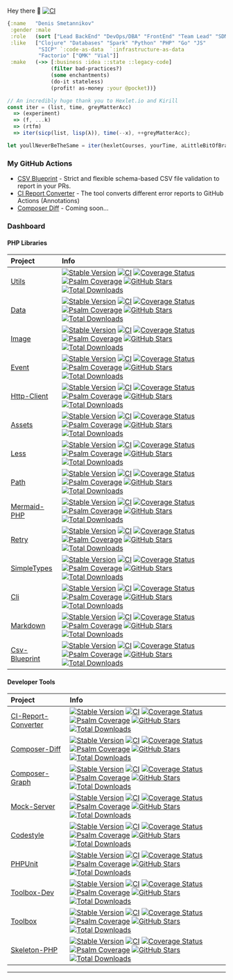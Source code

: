 Hey there 👋 [![CI](https://github.com/SmetDenis/SmetDenis/actions/workflows/main.yml/badge.svg?branch=master)](https://github.com/SmetDenis/SmetDenis/actions/workflows/main.yml?query=branch%3Amaster)

```clojure
{:name   "Denis Smetannikov"
 :gender :male
 :role   (sort ["Lead BackEnd" "DevOps/DBA" "FrontEnd" "Team Lead" "SDM"])
 :like   ["Clojure" "Databases" "Spark" "Python" "PHP" "Go" "JS"
          "SICP" `:code-as-data  `:infrastructure-as-data
          "Factorio" ["QMK" "Vial"]]
 :make   (->> [:business :idea ::state ::legacy-code]
              (filter bad-practices?)
              (some enchantments)
              (do-it stateless)
              (profit! as-money :your @pocket))}                         ; It just works!
```

```js
// An incredibly huge thank you to Hexlet.io and Kirill
const iter = (list, time, greyMatterAcc)
  => (experiment)
  => (f, ...k)
  => (rtfm)
  => iter(sicp(list, lisp(λ)), time(--x), ++greyMatterAcc);

let youllNeverBeTheSame = iter(hexletCourses, yourTime, aLittleBitOfBrain);
```

### My GitHub Actions
* [CSV Blueprint](https://github.com/JBZoo/Csv-Blueprint) - Strict and flexible schema-based CSV file validation to report in your PRs.
* [CI Report Converter](https://github.com/JBZoo/CI-Report-Converter) - The tool converts different error reports to GitHub Actions (Annotations)
* [Composer Diff](https://github.com/JBZoo/Composer-Diff) - Coming soon...


### Dashboard

#### PHP Libraries

| Project                                                 | Info                                                                                                                                                                                                                                                                                                                                                                                                                                                                                                                                                                                                                                                                                                                                                                                                                                                                                                             |
|:--------------------------------------------------------|:-----------------------------------------------------------------------------------------------------------------------------------------------------------------------------------------------------------------------------------------------------------------------------------------------------------------------------------------------------------------------------------------------------------------------------------------------------------------------------------------------------------------------------------------------------------------------------------------------------------------------------------------------------------------------------------------------------------------------------------------------------------------------------------------------------------------------------------------------------------------------------------------------------------------|
| [Utils](https://github.com/JBZoo/Utils)                 | [![Stable Version](https://poser.pugx.org/jbzoo/utils/version)](https://packagist.org/packages/jbzoo/utils/)    [![CI](https://github.com/JBZoo/Utils/actions/workflows/main.yml/badge.svg?branch=master)](https://github.com/JBZoo/Utils/actions/workflows/main.yml?query=branch%3Amaster)    [![Coverage Status](https://coveralls.io/repos/github/JBZoo/Utils/badge.svg?branch=master)](https://coveralls.io/github/JBZoo/Utils?branch=master)    [![Psalm Coverage](https://shepherd.dev/github/JBZoo/Utils/coverage.svg)](https://shepherd.dev/github/JBZoo/Utils)    [![GitHub Stars](https://img.shields.io/github/stars/jbzoo/utils)](https://github.com/JBZoo/Utils/stargazers)    [![Total Downloads](https://poser.pugx.org/jbzoo/utils/downloads)](https://packagist.org/packages/jbzoo/utils/stats)                                                                                                 |
| [Data](https://github.com/JBZoo/Data)                   | [![Stable Version](https://poser.pugx.org/jbzoo/data/version)](https://packagist.org/packages/jbzoo/data/)    [![CI](https://github.com/JBZoo/Data/actions/workflows/main.yml/badge.svg?branch=master)](https://github.com/JBZoo/Data/actions/workflows/main.yml?query=branch%3Amaster)    [![Coverage Status](https://coveralls.io/repos/github/JBZoo/Data/badge.svg?branch=master)](https://coveralls.io/github/JBZoo/Data?branch=master)    [![Psalm Coverage](https://shepherd.dev/github/JBZoo/Data/coverage.svg)](https://shepherd.dev/github/JBZoo/Data)    [![GitHub Stars](https://img.shields.io/github/stars/jbzoo/data)](https://github.com/JBZoo/Data/stargazers)    [![Total Downloads](https://poser.pugx.org/jbzoo/data/downloads)](https://packagist.org/packages/jbzoo/data/stats)                                                                                                             |
| [Image](https://github.com/JBZoo/Image)                 | [![Stable Version](https://poser.pugx.org/jbzoo/image/version)](https://packagist.org/packages/jbzoo/image/)    [![CI](https://github.com/JBZoo/Image/actions/workflows/main.yml/badge.svg?branch=master)](https://github.com/JBZoo/Image/actions/workflows/main.yml?query=branch%3Amaster)    [![Coverage Status](https://coveralls.io/repos/github/JBZoo/Image/badge.svg?branch=master)](https://coveralls.io/github/JBZoo/Image?branch=master)    [![Psalm Coverage](https://shepherd.dev/github/JBZoo/Image/coverage.svg)](https://shepherd.dev/github/JBZoo/Image)    [![GitHub Stars](https://img.shields.io/github/stars/jbzoo/image)](https://github.com/JBZoo/Image/stargazers)    [![Total Downloads](https://poser.pugx.org/jbzoo/image/downloads)](https://packagist.org/packages/jbzoo/image/stats)                                                                                                 |
| [Event](https://github.com/JBZoo/Event)                 | [![Stable Version](https://poser.pugx.org/jbzoo/event/version)](https://packagist.org/packages/jbzoo/event/)    [![CI](https://github.com/JBZoo/Event/actions/workflows/main.yml/badge.svg?branch=master)](https://github.com/JBZoo/Event/actions/workflows/main.yml?query=branch%3Amaster)    [![Coverage Status](https://coveralls.io/repos/github/JBZoo/Event/badge.svg?branch=master)](https://coveralls.io/github/JBZoo/Event?branch=master)    [![Psalm Coverage](https://shepherd.dev/github/JBZoo/Event/coverage.svg)](https://shepherd.dev/github/JBZoo/Event)    [![GitHub Stars](https://img.shields.io/github/stars/jbzoo/event)](https://github.com/JBZoo/Event/stargazers)    [![Total Downloads](https://poser.pugx.org/jbzoo/event/downloads)](https://packagist.org/packages/jbzoo/event/stats)                                                                                                 |
| [Http-Client](https://github.com/JBZoo/Http-Client)     | [![Stable Version](https://poser.pugx.org/jbzoo/http-client/version)](https://packagist.org/packages/jbzoo/http-client/)    [![CI](https://github.com/JBZoo/Http-Client/actions/workflows/main.yml/badge.svg?branch=master)](https://github.com/JBZoo/Http-Client/actions/workflows/main.yml?query=branch%3Amaster)    [![Coverage Status](https://coveralls.io/repos/github/JBZoo/Http-Client/badge.svg?branch=master)](https://coveralls.io/github/JBZoo/Http-Client?branch=master)    [![Psalm Coverage](https://shepherd.dev/github/JBZoo/Http-Client/coverage.svg)](https://shepherd.dev/github/JBZoo/Http-Client)    [![GitHub Stars](https://img.shields.io/github/stars/jbzoo/http-client)](https://github.com/JBZoo/Http-Client/stargazers)    [![Total Downloads](https://poser.pugx.org/jbzoo/http-client/downloads)](https://packagist.org/packages/jbzoo/http-client/stats)                         |
| [Assets](https://github.com/JBZoo/Assets)               | [![Stable Version](https://poser.pugx.org/jbzoo/assets/version)](https://packagist.org/packages/jbzoo/assets/)    [![CI](https://github.com/JBZoo/Assets/actions/workflows/main.yml/badge.svg?branch=master)](https://github.com/JBZoo/Assets/actions/workflows/main.yml?query=branch%3Amaster)    [![Coverage Status](https://coveralls.io/repos/github/JBZoo/Assets/badge.svg?branch=master)](https://coveralls.io/github/JBZoo/Assets?branch=master)    [![Psalm Coverage](https://shepherd.dev/github/JBZoo/Assets/coverage.svg)](https://shepherd.dev/github/JBZoo/Assets)    [![GitHub Stars](https://img.shields.io/github/stars/jbzoo/assets)](https://github.com/JBZoo/Assets/stargazers)    [![Total Downloads](https://poser.pugx.org/jbzoo/assets/downloads)](https://packagist.org/packages/jbzoo/assets/stats)                                                                                     |
| [Less](https://github.com/JBZoo/Less)                   | [![Stable Version](https://poser.pugx.org/jbzoo/less/version)](https://packagist.org/packages/jbzoo/less/)    [![CI](https://github.com/JBZoo/Less/actions/workflows/main.yml/badge.svg?branch=master)](https://github.com/JBZoo/Less/actions/workflows/main.yml?query=branch%3Amaster)    [![Coverage Status](https://coveralls.io/repos/github/JBZoo/Less/badge.svg?branch=master)](https://coveralls.io/github/JBZoo/Less?branch=master)    [![Psalm Coverage](https://shepherd.dev/github/JBZoo/Less/coverage.svg)](https://shepherd.dev/github/JBZoo/Less)    [![GitHub Stars](https://img.shields.io/github/stars/jbzoo/less)](https://github.com/JBZoo/Less/stargazers)    [![Total Downloads](https://poser.pugx.org/jbzoo/less/downloads)](https://packagist.org/packages/jbzoo/less/stats)                                                                                                             |
| [Path](https://github.com/JBZoo/Path)                   | [![Stable Version](https://poser.pugx.org/jbzoo/path/version)](https://packagist.org/packages/jbzoo/path/)    [![CI](https://github.com/JBZoo/Path/actions/workflows/main.yml/badge.svg?branch=master)](https://github.com/JBZoo/Path/actions/workflows/main.yml?query=branch%3Amaster)    [![Coverage Status](https://coveralls.io/repos/github/JBZoo/Path/badge.svg?branch=master)](https://coveralls.io/github/JBZoo/Path?branch=master)    [![Psalm Coverage](https://shepherd.dev/github/JBZoo/Path/coverage.svg)](https://shepherd.dev/github/JBZoo/Path)    [![GitHub Stars](https://img.shields.io/github/stars/jbzoo/path)](https://github.com/JBZoo/Path/stargazers)    [![Total Downloads](https://poser.pugx.org/jbzoo/path/downloads)](https://packagist.org/packages/jbzoo/path/stats)                                                                                                             |
| [Mermaid-PHP](https://github.com/JBZoo/Mermaid-PHP)     | [![Stable Version](https://poser.pugx.org/jbzoo/mermaid-php/version)](https://packagist.org/packages/jbzoo/mermaid-php/)    [![CI](https://github.com/JBZoo/Mermaid-PHP/actions/workflows/main.yml/badge.svg?branch=master)](https://github.com/JBZoo/Mermaid-PHP/actions/workflows/main.yml?query=branch%3Amaster)    [![Coverage Status](https://coveralls.io/repos/github/JBZoo/Mermaid-PHP/badge.svg?branch=master)](https://coveralls.io/github/JBZoo/Mermaid-PHP?branch=master)    [![Psalm Coverage](https://shepherd.dev/github/JBZoo/Mermaid-PHP/coverage.svg)](https://shepherd.dev/github/JBZoo/Mermaid-PHP)    [![GitHub Stars](https://img.shields.io/github/stars/jbzoo/mermaid-php)](https://github.com/JBZoo/Mermaid-PHP/stargazers)    [![Total Downloads](https://poser.pugx.org/jbzoo/mermaid-php/downloads)](https://packagist.org/packages/jbzoo/mermaid-php/stats)                         |
| [Retry](https://github.com/JBZoo/Retry)                 | [![Stable Version](https://poser.pugx.org/jbzoo/retry/version)](https://packagist.org/packages/jbzoo/retry/)    [![CI](https://github.com/JBZoo/Retry/actions/workflows/main.yml/badge.svg?branch=master)](https://github.com/JBZoo/Retry/actions/workflows/main.yml?query=branch%3Amaster)    [![Coverage Status](https://coveralls.io/repos/github/JBZoo/Retry/badge.svg?branch=master)](https://coveralls.io/github/JBZoo/Retry?branch=master)    [![Psalm Coverage](https://shepherd.dev/github/JBZoo/Retry/coverage.svg)](https://shepherd.dev/github/JBZoo/Retry)    [![GitHub Stars](https://img.shields.io/github/stars/jbzoo/retry)](https://github.com/JBZoo/Retry/stargazers)    [![Total Downloads](https://poser.pugx.org/jbzoo/retry/downloads)](https://packagist.org/packages/jbzoo/retry/stats)                                                                                                 |
| [SimpleTypes](https://github.com/JBZoo/SimpleTypes)     | [![Stable Version](https://poser.pugx.org/jbzoo/simpletypes/version)](https://packagist.org/packages/jbzoo/simpletypes/)    [![CI](https://github.com/JBZoo/SimpleTypes/actions/workflows/main.yml/badge.svg?branch=master)](https://github.com/JBZoo/SimpleTypes/actions/workflows/main.yml?query=branch%3Amaster)    [![Coverage Status](https://coveralls.io/repos/github/JBZoo/SimpleTypes/badge.svg?branch=master)](https://coveralls.io/github/JBZoo/SimpleTypes?branch=master)    [![Psalm Coverage](https://shepherd.dev/github/JBZoo/SimpleTypes/coverage.svg)](https://shepherd.dev/github/JBZoo/SimpleTypes)    [![GitHub Stars](https://img.shields.io/github/stars/jbzoo/simpletypes)](https://github.com/JBZoo/SimpleTypes/stargazers)    [![Total Downloads](https://poser.pugx.org/jbzoo/simpletypes/downloads)](https://packagist.org/packages/jbzoo/simpletypes/stats)                         |
| [Cli](https://github.com/JBZoo/Cli)                     | [![Stable Version](https://poser.pugx.org/jbzoo/cli/version)](https://packagist.org/packages/jbzoo/cli/)    [![CI](https://github.com/JBZoo/Cli/actions/workflows/main.yml/badge.svg?branch=master)](https://github.com/JBZoo/Cli/actions/workflows/main.yml?query=branch%3Amaster)    [![Coverage Status](https://coveralls.io/repos/github/JBZoo/Cli/badge.svg?branch=master)](https://coveralls.io/github/JBZoo/Cli?branch=master)    [![Psalm Coverage](https://shepherd.dev/github/JBZoo/Cli/coverage.svg)](https://shepherd.dev/github/JBZoo/Cli)    [![GitHub Stars](https://img.shields.io/github/stars/jbzoo/cli)](https://github.com/JBZoo/Cli/stargazers)    [![Total Downloads](https://poser.pugx.org/jbzoo/cli/downloads)](https://packagist.org/packages/jbzoo/cli/stats)                                                                                                                         |
| [Markdown](https://github.com/JBZoo/Markdown)           | [![Stable Version](https://poser.pugx.org/jbzoo/markdown/version)](https://packagist.org/packages/jbzoo/markdown/)    [![CI](https://github.com/JBZoo/Markdown/actions/workflows/main.yml/badge.svg?branch=master)](https://github.com/JBZoo/Markdown/actions/workflows/main.yml?query=branch%3Amaster)    [![Coverage Status](https://coveralls.io/repos/github/JBZoo/Markdown/badge.svg?branch=master)](https://coveralls.io/github/JBZoo/Markdown?branch=master)    [![Psalm Coverage](https://shepherd.dev/github/JBZoo/Markdown/coverage.svg)](https://shepherd.dev/github/JBZoo/Markdown)    [![GitHub Stars](https://img.shields.io/github/stars/jbzoo/markdown)](https://github.com/JBZoo/Markdown/stargazers)    [![Total Downloads](https://poser.pugx.org/jbzoo/markdown/downloads)](https://packagist.org/packages/jbzoo/markdown/stats)                                                             |
| [Csv-Blueprint](https://github.com/JBZoo/Csv-Blueprint) | [![Stable Version](https://poser.pugx.org/jbzoo/csv-blueprint/version)](https://packagist.org/packages/jbzoo/csv-blueprint/)    [![CI](https://github.com/JBZoo/Csv-Blueprint/actions/workflows/main.yml/badge.svg?branch=master)](https://github.com/JBZoo/Csv-Blueprint/actions/workflows/main.yml?query=branch%3Amaster)    [![Coverage Status](https://coveralls.io/repos/github/JBZoo/Csv-Blueprint/badge.svg?branch=master)](https://coveralls.io/github/JBZoo/Csv-Blueprint?branch=master)    [![Psalm Coverage](https://shepherd.dev/github/JBZoo/Csv-Blueprint/coverage.svg)](https://shepherd.dev/github/JBZoo/Csv-Blueprint)    [![GitHub Stars](https://img.shields.io/github/stars/jbzoo/csv-blueprint)](https://github.com/JBZoo/Csv-Blueprint/stargazers)    [![Total Downloads](https://poser.pugx.org/jbzoo/csv-blueprint/downloads)](https://packagist.org/packages/jbzoo/csv-blueprint/stats) |



#### Developer Tools

| Project                                                             | Info                                                                                                                                                                                                                                                                                                                                                                                                                                                                                                                                                                                                                                                                                                                                                                                                                                                                                                                                                                                     |
|:--------------------------------------------------------------------|:-----------------------------------------------------------------------------------------------------------------------------------------------------------------------------------------------------------------------------------------------------------------------------------------------------------------------------------------------------------------------------------------------------------------------------------------------------------------------------------------------------------------------------------------------------------------------------------------------------------------------------------------------------------------------------------------------------------------------------------------------------------------------------------------------------------------------------------------------------------------------------------------------------------------------------------------------------------------------------------------|
| [CI-Report-Converter](https://github.com/JBZoo/CI-Report-Converter) | [![Stable Version](https://poser.pugx.org/jbzoo/ci-report-converter/version)](https://packagist.org/packages/jbzoo/ci-report-converter/)    [![CI](https://github.com/JBZoo/CI-Report-Converter/actions/workflows/main.yml/badge.svg?branch=master)](https://github.com/JBZoo/CI-Report-Converter/actions/workflows/main.yml?query=branch%3Amaster)    [![Coverage Status](https://coveralls.io/repos/github/JBZoo/CI-Report-Converter/badge.svg?branch=master)](https://coveralls.io/github/JBZoo/CI-Report-Converter?branch=master)    [![Psalm Coverage](https://shepherd.dev/github/JBZoo/CI-Report-Converter/coverage.svg)](https://shepherd.dev/github/JBZoo/CI-Report-Converter)    [![GitHub Stars](https://img.shields.io/github/stars/jbzoo/ci-report-converter)](https://github.com/JBZoo/CI-Report-Converter/stargazers)    [![Total Downloads](https://poser.pugx.org/jbzoo/ci-report-converter/downloads)](https://packagist.org/packages/jbzoo/ci-report-converter/stats) |
| [Composer-Diff](https://github.com/JBZoo/Composer-Diff)             | [![Stable Version](https://poser.pugx.org/jbzoo/composer-diff/version)](https://packagist.org/packages/jbzoo/composer-diff/)    [![CI](https://github.com/JBZoo/Composer-Diff/actions/workflows/main.yml/badge.svg?branch=master)](https://github.com/JBZoo/Composer-Diff/actions/workflows/main.yml?query=branch%3Amaster)    [![Coverage Status](https://coveralls.io/repos/github/JBZoo/Composer-Diff/badge.svg?branch=master)](https://coveralls.io/github/JBZoo/Composer-Diff?branch=master)    [![Psalm Coverage](https://shepherd.dev/github/JBZoo/Composer-Diff/coverage.svg)](https://shepherd.dev/github/JBZoo/Composer-Diff)    [![GitHub Stars](https://img.shields.io/github/stars/jbzoo/composer-diff)](https://github.com/JBZoo/Composer-Diff/stargazers)    [![Total Downloads](https://poser.pugx.org/jbzoo/composer-diff/downloads)](https://packagist.org/packages/jbzoo/composer-diff/stats)                                                                         |
| [Composer-Graph](https://github.com/JBZoo/Composer-Graph)           | [![Stable Version](https://poser.pugx.org/jbzoo/composer-graph/version)](https://packagist.org/packages/jbzoo/composer-graph/)    [![CI](https://github.com/JBZoo/Composer-Graph/actions/workflows/main.yml/badge.svg?branch=master)](https://github.com/JBZoo/Composer-Graph/actions/workflows/main.yml?query=branch%3Amaster)    [![Coverage Status](https://coveralls.io/repos/github/JBZoo/Composer-Graph/badge.svg?branch=master)](https://coveralls.io/github/JBZoo/Composer-Graph?branch=master)    [![Psalm Coverage](https://shepherd.dev/github/JBZoo/Composer-Graph/coverage.svg)](https://shepherd.dev/github/JBZoo/Composer-Graph)    [![GitHub Stars](https://img.shields.io/github/stars/jbzoo/composer-graph)](https://github.com/JBZoo/Composer-Graph/stargazers)    [![Total Downloads](https://poser.pugx.org/jbzoo/composer-graph/downloads)](https://packagist.org/packages/jbzoo/composer-graph/stats)                                                             |
| [Mock-Server](https://github.com/JBZoo/Mock-Server)                 | [![Stable Version](https://poser.pugx.org/jbzoo/mock-server/version)](https://packagist.org/packages/jbzoo/mock-server/)    [![CI](https://github.com/JBZoo/Mock-Server/actions/workflows/main.yml/badge.svg?branch=master)](https://github.com/JBZoo/Mock-Server/actions/workflows/main.yml?query=branch%3Amaster)    [![Coverage Status](https://coveralls.io/repos/github/JBZoo/Mock-Server/badge.svg?branch=master)](https://coveralls.io/github/JBZoo/Mock-Server?branch=master)    [![Psalm Coverage](https://shepherd.dev/github/JBZoo/Mock-Server/coverage.svg)](https://shepherd.dev/github/JBZoo/Mock-Server)    [![GitHub Stars](https://img.shields.io/github/stars/jbzoo/mock-server)](https://github.com/JBZoo/Mock-Server/stargazers)    [![Total Downloads](https://poser.pugx.org/jbzoo/mock-server/downloads)](https://packagist.org/packages/jbzoo/mock-server/stats)                                                                                                 |
| [Codestyle](https://github.com/JBZoo/Codestyle)                     | [![Stable Version](https://poser.pugx.org/jbzoo/codestyle/version)](https://packagist.org/packages/jbzoo/codestyle/)    [![CI](https://github.com/JBZoo/Codestyle/actions/workflows/main.yml/badge.svg?branch=master)](https://github.com/JBZoo/Codestyle/actions/workflows/main.yml?query=branch%3Amaster)    [![Coverage Status](https://coveralls.io/repos/github/JBZoo/Codestyle/badge.svg?branch=master)](https://coveralls.io/github/JBZoo/Codestyle?branch=master)    [![Psalm Coverage](https://shepherd.dev/github/JBZoo/Codestyle/coverage.svg)](https://shepherd.dev/github/JBZoo/Codestyle)    [![GitHub Stars](https://img.shields.io/github/stars/jbzoo/codestyle)](https://github.com/JBZoo/Codestyle/stargazers)    [![Total Downloads](https://poser.pugx.org/jbzoo/codestyle/downloads)](https://packagist.org/packages/jbzoo/codestyle/stats)                                                                                                                         |
| [PHPUnit](https://github.com/JBZoo/PHPUnit)                         | [![Stable Version](https://poser.pugx.org/jbzoo/phpunit/version)](https://packagist.org/packages/jbzoo/phpunit/)    [![CI](https://github.com/JBZoo/PHPUnit/actions/workflows/main.yml/badge.svg?branch=master)](https://github.com/JBZoo/PHPUnit/actions/workflows/main.yml?query=branch%3Amaster)    [![Coverage Status](https://coveralls.io/repos/github/JBZoo/PHPUnit/badge.svg?branch=master)](https://coveralls.io/github/JBZoo/PHPUnit?branch=master)    [![Psalm Coverage](https://shepherd.dev/github/JBZoo/PHPUnit/coverage.svg)](https://shepherd.dev/github/JBZoo/PHPUnit)    [![GitHub Stars](https://img.shields.io/github/stars/jbzoo/phpunit)](https://github.com/JBZoo/PHPUnit/stargazers)    [![Total Downloads](https://poser.pugx.org/jbzoo/phpunit/downloads)](https://packagist.org/packages/jbzoo/phpunit/stats)                                                                                                                                                 |
| [Toolbox-Dev](https://github.com/JBZoo/Toolbox-Dev)                 | [![Stable Version](https://poser.pugx.org/jbzoo/toolbox-dev/version)](https://packagist.org/packages/jbzoo/toolbox-dev/)    [![CI](https://github.com/JBZoo/Toolbox-Dev/actions/workflows/main.yml/badge.svg?branch=master)](https://github.com/JBZoo/Toolbox-Dev/actions/workflows/main.yml?query=branch%3Amaster)    [![Coverage Status](https://coveralls.io/repos/github/JBZoo/Toolbox-Dev/badge.svg?branch=master)](https://coveralls.io/github/JBZoo/Toolbox-Dev?branch=master)    [![Psalm Coverage](https://shepherd.dev/github/JBZoo/Toolbox-Dev/coverage.svg)](https://shepherd.dev/github/JBZoo/Toolbox-Dev)    [![GitHub Stars](https://img.shields.io/github/stars/jbzoo/toolbox-dev)](https://github.com/JBZoo/Toolbox-Dev/stargazers)    [![Total Downloads](https://poser.pugx.org/jbzoo/toolbox-dev/downloads)](https://packagist.org/packages/jbzoo/toolbox-dev/stats)                                                                                                 |
| [Toolbox](https://github.com/JBZoo/Toolbox)                         | [![Stable Version](https://poser.pugx.org/jbzoo/toolbox/version)](https://packagist.org/packages/jbzoo/toolbox/)    [![CI](https://github.com/JBZoo/Toolbox/actions/workflows/main.yml/badge.svg?branch=master)](https://github.com/JBZoo/Toolbox/actions/workflows/main.yml?query=branch%3Amaster)    [![Coverage Status](https://coveralls.io/repos/github/JBZoo/Toolbox/badge.svg?branch=master)](https://coveralls.io/github/JBZoo/Toolbox?branch=master)    [![Psalm Coverage](https://shepherd.dev/github/JBZoo/Toolbox/coverage.svg)](https://shepherd.dev/github/JBZoo/Toolbox)    [![GitHub Stars](https://img.shields.io/github/stars/jbzoo/toolbox)](https://github.com/JBZoo/Toolbox/stargazers)    [![Total Downloads](https://poser.pugx.org/jbzoo/toolbox/downloads)](https://packagist.org/packages/jbzoo/toolbox/stats)                                                                                                                                                 |
| [Skeleton-PHP](https://github.com/JBZoo/Skeleton-PHP)               | [![Stable Version](https://poser.pugx.org/jbzoo/skeleton-php/version)](https://packagist.org/packages/jbzoo/skeleton-php/)    [![CI](https://github.com/JBZoo/Skeleton-PHP/actions/workflows/main.yml/badge.svg?branch=master)](https://github.com/JBZoo/Skeleton-PHP/actions/workflows/main.yml?query=branch%3Amaster)    [![Coverage Status](https://coveralls.io/repos/github/JBZoo/Skeleton-PHP/badge.svg?branch=master)](https://coveralls.io/github/JBZoo/Skeleton-PHP?branch=master)    [![Psalm Coverage](https://shepherd.dev/github/JBZoo/Skeleton-PHP/coverage.svg)](https://shepherd.dev/github/JBZoo/Skeleton-PHP)    [![GitHub Stars](https://img.shields.io/github/stars/jbzoo/skeleton-php)](https://github.com/JBZoo/Skeleton-PHP/stargazers)    [![Total Downloads](https://poser.pugx.org/jbzoo/skeleton-php/downloads)](https://packagist.org/packages/jbzoo/skeleton-php/stats)                                                                                     |


----
